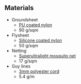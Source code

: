 Materials
---------

* Groundsheet
  * [PU coated nylon]( http://www.extremtextil.de/catalog/Groundsheet-Nylon-PU-coated-90-g-sqm::460.html)
  * 90 g/sqm
* Flysheet
  * [Silicone coated nylon](http://www.extremtextil.de/catalog/Ripstop-Nylon-tent-fabric-silicone-coated-50-g-sqm-2nd-choice::1195.html)
  * 50 g/sqm
* Netting
  * [Superultralight mosquito net]( http://www.extremtextil.de/catalog/Mosquito-Net-polyamide-140-mesh-qcm-17g-sqm-superultralight::1565.html)
  * 17 g/sqm
* Guy lines
  * [3mm polyester cord](http://www.extremtextil.de/catalog/Polyester-Cord-3mm-16-windings::778.html)
  * 5.4 g/m

